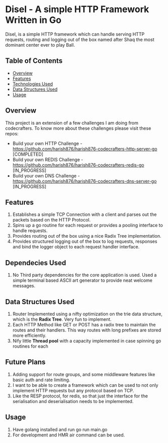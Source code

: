 # Disel - A simple HTTP Framework Written in Go
Disel, is a simple HTTP framework which can handle serving HTTP requests, routing and logging out of the box named after Shaq the most dominant center ever to play Ball. 

## Table of Contents
- [Overview](#overview)
- [Features](#features)
- [Technologies Used](#technologies-used)
- [Data Structures Used](#data-structures-used)
- [Usage](#usage)


## Overview
This project is an extension of a few challenges  I am doing from codecrafters. To know more about these challenges please visit these repos:
 - Build your own HTTP Challenge - https://github.com/harish876/harish876-codecrafters-http-server-go  [COMPLETED]
 - Build your own REDIS Challenge - https://github.com/harish876/harish876-codecrafters-redis-go       [IN_PROGRESS]
 - Build your own DNS Challenge -   https://github.com/harish876/harish876-codecrafters-dns-server-go  [IN_PROGRESS]

## Features
1. Establishes a simple TCP Connection with a client and parses out the packets based on the HTTP Protocol.
2. Spins up a go routine for each request or provides a pooling interface to handle requests.
3. Provides routing out of the box using a nice Radix Tree implementation.
4. Provides structured logging out of the box to log requests, responses and bind the logger object to each request handler interface.

## Dependecies Used
1. No Third party dependencies for the core application is used. Used a simple terminal based ASCII art generator to provide neat welcome messages.

## Data Structures Used
1. Router Implemented using a nifty optimization on the trie data structure, which is the **Radix Tree**. Very fun to implement. 
2. Each HTTP Method like GET or POST has a radix tree to maintain the routes and their handlers. This way routes with long prefixes are stored more efficiently. 
3. Nify little **Thread pool** with a capacity implemented in case spinning go routines for each 

## Future Plans 
1. Adding support for route groups, and some middleware features like basic auth and rate limiting.
2. I want to be able to create a framework which can be used to not only implement HTTP requests but any protocol based on TCP.
3. Like the RESP protocol, for redis, so that just the interface for the serialisation and deserialisation needs to be implemented.

## Usage
1. Have golang installed and run go run main.go
2. For development and HMR air command can be used.

